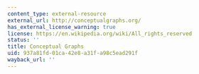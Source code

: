 ```yaml
---
content_type: external-resource
external_url: http://conceptualgraphs.org/
has_external_license_warning: true
license: https://en.wikipedia.org/wiki/All_rights_reserved
status: ''
title: Conceptual Graphs
uid: 937a81fd-01ca-42e8-a31f-a98c5ead291f
wayback_url: ''
---
```

